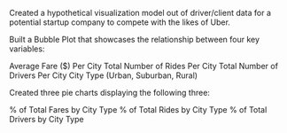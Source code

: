 Created a hypothetical visualization model out of driver/client data for a potential startup company to compete with the likes of Uber. 

Built a Bubble Plot that showcases the relationship between four key variables:

Average Fare ($) Per City
Total Number of Rides Per City
Total Number of Drivers Per City
City Type (Urban, Suburban, Rural)


Created three pie charts displaying the following three:

% of Total Fares by City Type
% of Total Rides by City Type
% of Total Drivers by City Type
